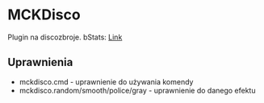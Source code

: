 # MCKDisco
Plugin na discozbroje. bStats: [Link](https://bstats.org/plugin/bukkit/MCKDisco/7249)

## Uprawnienia
* mckdisco.cmd - uprawnienie do używania komendy
* mckdisco.random/smooth/police/gray - uprawnienie do danego efektu
